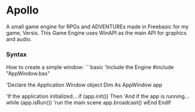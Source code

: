 # Apollo
A small game engine for RPGs and ADVENTUREs made in Freebasic for my game, Versis.
This Game Engine uses WinAPI as the main API for graphics and audio.

<h3>Syntax</h3>
How to create a simple window:
```basic
'Include the Engine
#include "AppWindow.bas"

'Declare the Application Window object
Dim As AppWindow app

'If the application initialized...
if (app.init()) Then
	'And if the app is running...
	while (app.isRun())
		'run the main scene
		app.broadcast()
	wEnd
EndIf
```
